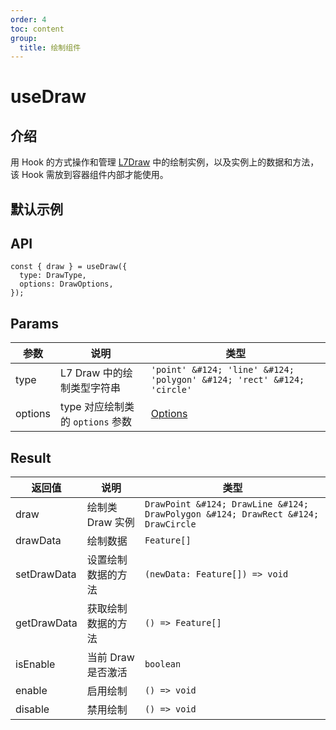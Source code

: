 ```yaml
---
order: 4
toc: content
group:
  title: 绘制组件
---
```


# useDraw

## 介绍

用 Hook 的方式操作和管理 [L7Draw](https://antv.vision/L7Draw/docs/draw/point) 中的绘制实例，以及实例上的数据和方法，该 Hook 需放到容器组件内部才能使用。

## 默认示例

<code src="./demos/default.tsx" defaultShowCode compact></code>

<!-- <code src="./demos/options.tsx" compact></code> -->

## API

```tsx | pure
const { draw } = useDraw({
  type: DrawType,
  options: DrawOptions,
});
```

## Params

| 参数    | 说明                             | 类型                                                                     |
| ------- | -------------------------------- | ------------------------------------------------------------------------ |
| type    | L7 Draw 中的绘制类型字符串       | `'point' &#124; 'line' &#124; 'polygon' &#124; 'rect' &#124; 'circle'`   |
| options | type 对应绘制类的 `options` 参数 | [Options](https://antv.vision/L7Draw/docs/draw/point#%E9%85%8D%E7%BD%AE) |

## Result

| 返回值      | 说明               | 类型                                                                             |
| ----------- | ------------------ | -------------------------------------------------------------------------------- |
| draw        | 绘制类 Draw 实例   | `DrawPoint &#124; DrawLine &#124; DrawPolygon &#124; DrawRect &#124; DrawCircle` |
| drawData    | 绘制数据           | `Feature[]`                                                                      |
| setDrawData | 设置绘制数据的方法 | `(newData: Feature[]) => void`                                                   |
| getDrawData | 获取绘制数据的方法 | `() => Feature[]`                                                                |
| isEnable    | 当前 Draw 是否激活 | `boolean`                                                                        |
| enable      | 启用绘制           | `() => void`                                                                     |
| disable     | 禁用绘制           | `() => void`                                                                     |
